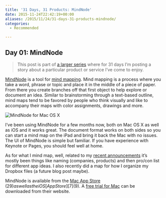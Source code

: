 ```yaml
---
title: '31 Days, 31 Products: MindNode'
date: 2015-11-24T22:42:19+00:00
aliases: /2015/11/24/31-days-31-products-mindnode/
categories:
  - Recommended

---
```

## Day 01: MindNode

> This post is part of [a larger series][1] where for 31 days I&#8217;m posting a story about a particular product or service I&#8217;ve come to enjoy.

[MindNode][2] is a tool for [mind mapping][3]. Mind mapping is a process where you take a word, phrase or topic and place it in the middle of a piece of paper. From there you create branches off that first object to help explore or document an idea. Similar to brainstorming through a text-based outline, mind maps tend to be favored by people who think visually and like to accompany their maps with color assignments, drawings and more.

![MindNode for Mac OS X][4]

I&#8217;ve been using MindNode for a few months now, both on Mac OS X as well as iOS and it works great. The document format works on both sides so you can start a mind map on the iPad and bring it back the Mac with no issues. The UI of MindNode is simple but familiar. If you have experience with Keynote or Pages, you should feel well at home.

As for what I mind map, well, related to my [recent announcements][5] it&#8217;s mostly been things like naming (companies, products) and then pro/con list for different app ideas. I also recently did a map for how I organize my Dropbox files (a future blog post maybe).

MindNode is available from the [Mac App Store][6] ($29) as well as the iOS [App Store][7] ($9). A [free trial for Mac][8] can be downloaded from their website.

 [1]: http://mikezornek.com/2015/11/24/31-days-31-products-launch-post/
 [2]: https://mindnode.com/
 [3]: https://en.wikipedia.org/wiki/Mind_map
 [4]: http://mikezornek.com/media/images/31products/MindNodeMac.png "MindNode for Mac OS X"
 [5]: http://mikezornek.com/2015/11/16/rebooting-my-professional-side-projects/
 [6]: https://itunes.apple.com/app/mindnode-pro/id992076693?mt=12&uo=4&at=11l5H7&ct=web
 [7]: https://itunes.apple.com/app/mindnode/id312220102?mt=8&uo=4&at=11l5H7&ct=web
 [8]: http://mindnode.com/downloads/MindNodeMacDemo.zip